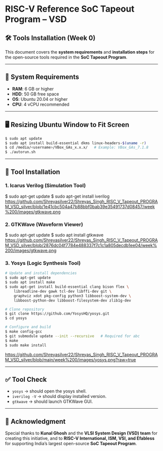 

# RISC-V Reference SoC Tapeout Program – VSD

## 🛠️ Tools Installation (Week 0)

This document covers the **system requirements** and **installation steps** for the open-source tools required in the **SoC Tapeout Program**.

---

## 📌 System Requirements

* **RAM**: 6 GB or higher
* **HDD**: 50 GB free space
* **OS**: Ubuntu 20.04 or higher
* **CPU**: 4 vCPU recommended

---

## 🖥️ Resizing Ubuntu Window to Fit Screen

```bash
$ sudo apt update
$ sudo apt install build-essential dkms linux-headers-$(uname -r)
$ cd /media/<username>/VBox_GAs_x.x.x/   # Example: VBox_GAs_7.1.8
$ ./autorun.sh
```

---

## 🔧 Tool Installation


### 1. Icarus Verilog (Simulation Tool)
$ sudo apt-get update
$ sudo apt-get install iverilog
https://github.com/Shreyasilver22/Shreyas_Singh_RISC_V_Tapeout_PROGRAM_VSD_silver/blob/1e41cbc504a47b88bbf0bab39e35491737d08457/week%200/images/gtkwave.png

### 2. GTKWave (Waveform Viewer)
$ sudo apt-get update
$ sudo apt install gtkwave
https://github.com/Shreyasilver22/Shreyas_Singh_RISC_V_Tapeout_PROGRAM_VSD_silver/blob/2876dc04f7784e488337f7c1c1a805decdb1ee04/week%200/images/gtkwave.png


### 3. Yosys (Logic Synthesis Tool)

```bash
# Update and install dependencies
$ sudo apt-get update
$ sudo apt install make
$ sudo apt-get install build-essential clang bison flex \
    libreadline-dev gawk tcl-dev libffi-dev git \
    graphviz xdot pkg-config python3 libboost-system-dev \
    libboost-python-dev libboost-filesystem-dev zlib1g-dev

# Clone repository
$ git clone https://github.com/YosysHQ/yosys.git
$ cd yosys

# Configure and build
$ make config-gcc
$ git submodule update --init --recursive   # Required for abc
$ make
$ sudo make install
```
https://github.com/Shreyasilver22/Shreyas_Singh_RISC_V_Tapeout_PROGRAM_VSD_silver/blob/main/week%200/images/yosys.png?raw=true

---
## ✅ Tool Check

* `yosys` → should open the yosys shell.
* `iverilog -V` → should display installed version.
* `gtkwave` → should launch GTKWave GUI.

---

## 🙏 Acknowledgment

Special thanks to **Kunal Ghosh** and the **VLSI System Design (VSD) team** for creating this initiative, and to **RISC-V International, ISM, VSI, and Efabless** for supporting India’s largest open-source **SoC Tapeout Program**.



